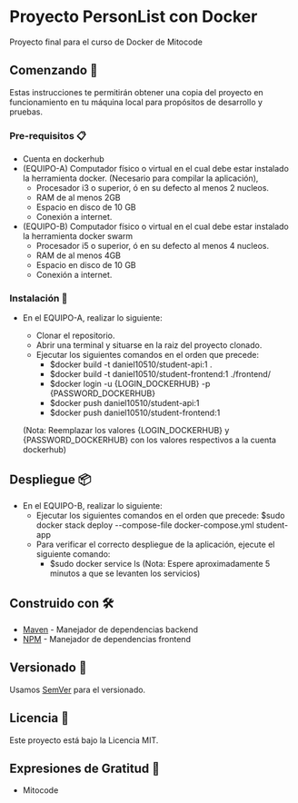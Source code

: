 # Proyecto PersonList con Docker

Proyecto final para el curso de Docker de Mitocode

## Comenzando 🚀

Estas instrucciones te permitirán obtener una copia del proyecto en funcionamiento en tu máquina local para propósitos de desarrollo y pruebas.

### Pre-requisitos 📋

* Cuenta en dockerhub
* (EQUIPO-A) Computador físico o virtual en el cual debe estar instalado la herramienta docker. (Necesario para compilar la aplicación),
    - Procesador i3 o superior, ó en su defecto al menos 2 nucleos.
    - RAM de al menos 2GB
    - Espacio en disco de 10 GB
    - Conexión a internet.
* (EQUIPO-B) Computador físico o virtual en el cual debe estar instalado la herramienta docker swarm
    - Procesador i5 o superior, ó en su defecto al menos 4 nucleos.
    - RAM de al menos 4GB
    - Espacio en disco de 10 GB
    - Conexión a internet.

### Instalación 🔧

* En el EQUIPO-A, realizar lo siguiente:
	- Clonar el repositorio.
	- Abrir una terminal y situarse en la raiz del proyecto clonado.
	- Ejecutar los siguientes comandos en el orden que precede:
		- $docker build -t daniel10510/student-api:1 .
		- $docker build -t daniel10510/student-frontend:1 ./frontend/
		- $docker login -u {LOGIN_DOCKERHUB} -p {PASSWORD_DOCKERHUB}
		- $docker push daniel10510/student-api:1
		- $docker push daniel10510/student-frontend:1
	
	(Nota: Reemplazar los valores {LOGIN_DOCKERHUB} y {PASSWORD_DOCKERHUB} con los valores respectivos a la cuenta dockerhub)
	
## Despliegue 📦

* En el EQUIPO-B, realizar lo siguiente:
	- Ejecutar los siguientes comandos en el orden que precede:
		$sudo docker stack deploy --compose-file docker-compose.yml student-app
	- Para verificar el correcto despliegue de la aplicación, ejecute el siguiente comando:
		- $sudo docker service ls
	(Nota: Espere aproximadamente 5 minutos a que se levanten los servicios)

## Construido con 🛠️

* [Maven](https://maven.apache.org/) - Manejador de dependencias backend
* [NPM](https://www.npmjs.com/) - Manejador de dependencias frontend

## Versionado 📌

Usamos [SemVer](http://semver.org/) para el versionado.

## Licencia 📄

Este proyecto está bajo la Licencia MIT.

## Expresiones de Gratitud 🎁

* Mitocode
